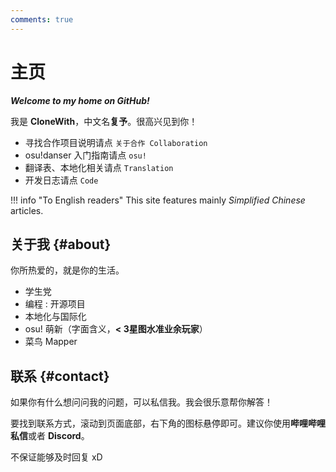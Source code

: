 ```yaml
---
comments: true
---
```


# 主页

***Welcome to my home on GitHub!***

我是 **CloneWith**，中文名**复予**。很高兴见到你！

- 寻找合作项目说明请点 `关于合作 Collaboration`
- osu!danser 入门指南请点 `osu!`
- 翻译表、本地化相关请点 `Translation`
- 开发日志请点 `Code`

!!! info "To English readers"
    This site features mainly *Simplified Chinese* articles.

## 关于我 {#about}

你所热爱的，就是你的生活。

- 学生党
- 编程 : 开源项目
- 本地化与国际化
- osu! 萌新（字面含义，**< 3星图水准业余玩家**）
- 菜鸟 Mapper

## 联系 {#contact}

如果你有什么想问问我的问题，可以私信我。我会很乐意帮你解答！

要找到联系方式，滚动到页面底部，右下角的图标悬停即可。建议你使用**哔哩哔哩私信**或者 **Discord**。

不保证能够及时回复 xD
